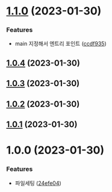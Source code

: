# [1.1.0](https://github.com/scouit/api-types/compare/v1.0.4...v1.1.0) (2023-01-30)


### Features

* main 지정해서 엔트리 포인트 ([ccdf935](https://github.com/scouit/api-types/commit/ccdf935c85babc5efb7d21d889dba0280756dc5c))

## [1.0.4](https://github.com/scouit/api-types/compare/v1.0.3...v1.0.4) (2023-01-30)

## [1.0.3](https://github.com/scouit/api-types/compare/v1.0.2...v1.0.3) (2023-01-30)

## [1.0.2](https://github.com/scouit/api-types/compare/v1.0.1...v1.0.2) (2023-01-30)

## [1.0.1](https://github.com/scouit/api-types/compare/v1.0.0...v1.0.1) (2023-01-30)

# 1.0.0 (2023-01-30)


### Features

* 파일세팅 ([24efe04](https://github.com/scouit/api-types/commit/24efe04287050c2ed77c0eb30b5bc78cd3804a42))
